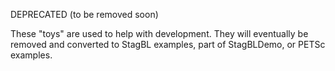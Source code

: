 DEPRECATED (to be removed soon)

These "toys" are used to help with development. They will eventually be removed and converted to StagBL examples, part of StagBLDemo, or PETSc examples.

